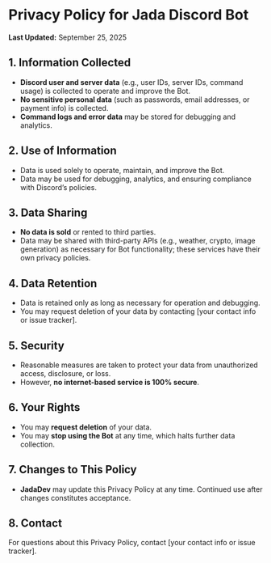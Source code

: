 # Privacy Policy for Jada Discord Bot

**Last Updated:** September 25, 2025

## 1. Information Collected

- **Discord user and server data** (e.g., user IDs, server IDs, command usage) is collected to operate and improve the Bot.
- **No sensitive personal data** (such as passwords, email addresses, or payment info) is collected.
- **Command logs and error data** may be stored for debugging and analytics.

## 2. Use of Information

- Data is used solely to operate, maintain, and improve the Bot.
- Data may be used for debugging, analytics, and ensuring compliance with Discord’s policies.

## 3. Data Sharing

- **No data is sold** or rented to third parties.
- Data may be shared with third-party APIs (e.g., weather, crypto, image generation) as necessary for Bot functionality; these services have their own privacy policies.

## 4. Data Retention

- Data is retained only as long as necessary for operation and debugging.
- You may request deletion of your data by contacting [your contact info or issue tracker].

## 5. Security

- Reasonable measures are taken to protect your data from unauthorized access, disclosure, or loss.
- However, **no internet-based service is 100% secure**.

## 6. Your Rights

- You may **request deletion** of your data.
- You may **stop using the Bot** at any time, which halts further data collection.

## 7. Changes to This Policy

- **JadaDev** may update this Privacy Policy at any time. Continued use after changes constitutes acceptance.

## 8. Contact

For questions about this Privacy Policy, contact [your contact info or issue tracker].

